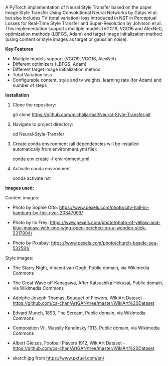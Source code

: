 A PyTorch implementation of Neural Style Transfer
based on the paper Image Style Transfer Using Convolutional Neural Networks by Gatys et al. but also includes TV (total variation) loss introduced in NST in Perceptual Losses for Real-Time Style Transfer and Super-Resolution by Johnson et al. This implementation supports multiple models (VGG19, VGG16 and AlexNet), optimization methods (LBFGS, Adam) and target image initialization method (using content or style images as target or gaussian noise).


**Key Features**

* Multiple models support (VGG19, VGG16, AlexNet)
* Different optimizers (LBFGS, Adam)
* Different target image initialization method
* Total Variation loss
* Configurable content, style and tv weights, learning rate (for Adam) and number of steps


**Installation**

1. Clone the repository:

    git clone https://github.com/michaljarmal/Neural-Style-Transfer.git

2. Navigate to project directory:

    cd Neural-Style-Transfer

2. Create conda environment (all dependencies will be installed automatically from environment.yml file):

    conda env create -f environment.yml

3. Activate conda environment

    conda activate nst



**Images used:**

Content images:

* Photo by Sophie Otto: https://www.pexels.com/photo/city-hall-in-hamburg-by-the-river-20347993/

* Photo by Ilo Frey: https://www.pexels.com/photo/photo-of-yellow-and-blue-macaw-with-one-wing-open-perched-on-a-wooden-stick-2317904/

* Photo by Pixabay: https://www.pexels.com/photo/church-beside-sea-532581/

Style images:

* The Starry Night, Vincent van Gogh, Public domain, via Wikimedia Commons

* The Great Wave off Kanagawa, After Katsushika Hokusai, Public domain, via Wikimedia Commons

* Adolphe Joseph Thomas, Bouquet of Flowers, WikiArt Dataset - https://github.com/cs-chan/ArtGAN/tree/master/WikiArt%20Dataset

* Edvard Munch, 1893, The Scream, Public domain, via Wikimedia Commons

* Composition VII, Wassily Kandinsky 1913, Public domain, via Wikimedia Commons

* Albert Gleizes, Football Players 1912, WikiArt Dataset - https://github.com/cs-chan/ArtGAN/tree/master/WikiArt%20Dataset

* sketch.jpg from https://www.pxfuel.com/en/
